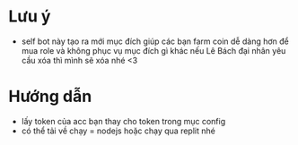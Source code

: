 # Lưu ý
- self bot này tạo ra mới mục đích giúp các bạn farm coin dễ dàng hơn để mua role và không phục vụ mục đích gì khác nếu Lê Bách đại nhân yêu cầu xóa thì mình sẽ xóa nhé <3
# Hướng dẫn 
- lấy token của acc bạn thay cho token trong mục config
- có thể tải về chạy = nodejs hoặc chạy qua replit nhé
